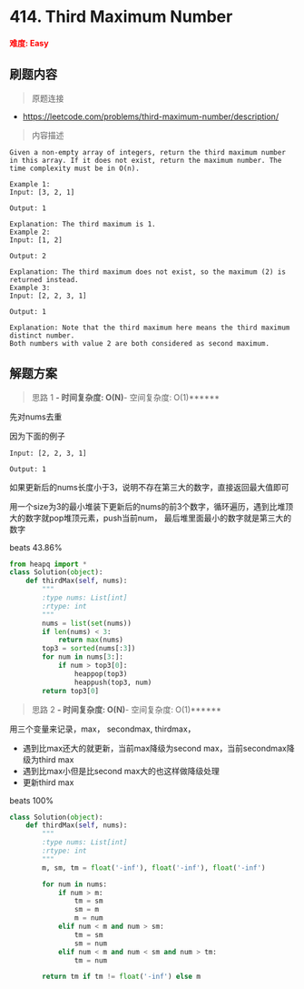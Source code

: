 # 414. Third Maximum Number

**<font color=red>难度: Easy</font>**

## 刷题内容

> 原题连接

* https://leetcode.com/problems/third-maximum-number/description/

> 内容描述

```
Given a non-empty array of integers, return the third maximum number in this array. If it does not exist, return the maximum number. The time complexity must be in O(n).

Example 1:
Input: [3, 2, 1]

Output: 1

Explanation: The third maximum is 1.
Example 2:
Input: [1, 2]

Output: 2

Explanation: The third maximum does not exist, so the maximum (2) is returned instead.
Example 3:
Input: [2, 2, 3, 1]

Output: 1

Explanation: Note that the third maximum here means the third maximum distinct number.
Both numbers with value 2 are both considered as second maximum.
```

## 解题方案

> 思路 1
******- 时间复杂度: O(N)******- 空间复杂度: O(1)******


先对nums去重

因为下面的例子

```
Input: [2, 2, 3, 1]

Output: 1
```

如果更新后的nums长度小于3，说明不存在第三大的数字，直接返回最大值即可

用一个size为3的最小堆装下更新后的nums的前3个数字，循环遍历，遇到比堆顶大的数字就pop堆顶元素，push当前num，
最后堆里面最小的数字就是第三大的数字

beats 43.86%

```python
from heapq import *
class Solution(object):
    def thirdMax(self, nums):
        """
        :type nums: List[int]
        :rtype: int
        """
        nums = list(set(nums))
        if len(nums) < 3:
            return max(nums)
        top3 = sorted(nums[:3])
        for num in nums[3:]:
            if num > top3[0]:
                heappop(top3)
                heappush(top3, num)
        return top3[0]
```


> 思路 2
******- 时间复杂度: O(N)******- 空间复杂度: O(1)******

用三个变量来记录，max， secondmax, thirdmax，

- 遇到比max还大的就更新，当前max降级为second max，当前secondmax降级为third max
- 遇到比max小但是比second max大的也这样做降级处理
- 更新third max

beats 100%


```python
class Solution(object):
    def thirdMax(self, nums):
        """
        :type nums: List[int]
        :rtype: int
        """
        m, sm, tm = float('-inf'), float('-inf'), float('-inf')

        for num in nums:
            if num > m:
                tm = sm
                sm = m 
                m = num
            elif num < m and num > sm:
                tm = sm
                sm = num
            elif num < m and num < sm and num > tm:
                tm = num

        return tm if tm != float('-inf') else m
```


































